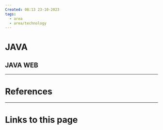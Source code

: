 ```yaml
---
Created: 08:13 23-10-2023
tags:
  - area
  - area/technology
---
```


# JAVA




## JAVA WEB


--- 
# References



--- 
# Links to this page

